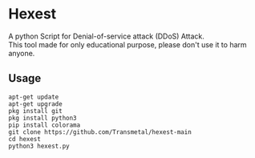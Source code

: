 
# Hexest

A python Script for Denial-of-service attack (DDoS) Attack. <br>
This tool made for only educational purpose, please don't use it to harm anyone.


## Usage
`apt-get update` <br>
`apt-get upgrade` <br>
`pkg install git` <br>
`pkg install python3` <br>
`pip install colorama` <br>
`git clone https://github.com/Transmetal/hexest-main` <br>
`cd hexest` <br>
`python3 hexest.py` 
